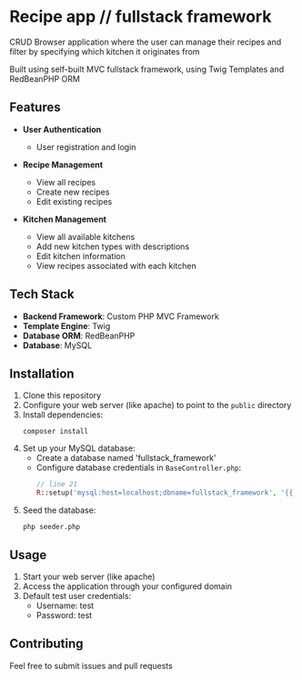 # Recipe app // fullstack framework
CRUD Browser application where the user can manage their recipes and filter by specifying which kitchen it originates from

Built using self-built MVC fullstack framework, using Twig Templates and RedBeanPHP ORM

## Features
- __User Authentication__
  - User registration and login

- __Recipe Management__
  - View all recipes
  - Create new recipes
  - Edit existing recipes

- __Kitchen Management__
  - View all available kitchens
  - Add new kitchen types with descriptions
  - Edit kitchen information
  - View recipes associated with each kitchen

## Tech Stack
- __Backend Framework__: Custom PHP MVC Framework
- __Template Engine__: Twig
- __Database ORM__: RedBeanPHP
- __Database__: MySQL

## Installation
1. Clone this repository
2. Configure your web server (like apache) to point to the `public` directory
3. Install dependencies:
   ```
   composer install
   ```
4. Set up your MySQL database:
   - Create a database named 'fullstack_framework'
   - Configure database credentials in `BaseController.php`:
     ```php
     // line 21
     R::setup('mysql:host=localhost;dbname=fullstack_framework', '{{ username }}', '{{ password }}');
     ```
5. Seed the database:
    ```
    php seeder.php
    ```

## Usage
1. Start your web server (like apache)
2. Access the application through your configured domain
3. Default test user credentials:
    - Username: test
    - Password: test

## Contributing
Feel free to submit issues and pull requests